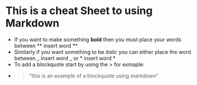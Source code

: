 # This is a cheat Sheet to using Markdown

- If you want to make something **bold** then you must place your words between ** insert word **
- Similarly if you want something to be _italic_ you can either place the word between _ insert word _ or * insert word * 
- To add a blockquote start by using the > for exmaple:
- >"this is an example of a blockquote using markdown"